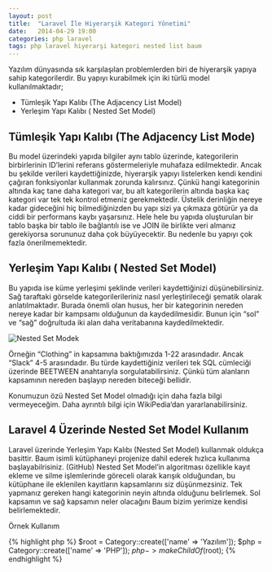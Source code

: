 ```yaml
---
layout: post
title:  "Laravel İle Hiyerarşik Kategori Yönetimi"
date:   2014-04-29 19:00
categories: php laravel
tags: php laravel hiyerarşi kategori nested list baum
---
```


Yazılım dünyasında sık karşılaşılan problemlerden biri de hiyerarşik yapıya sahip kategorilerdir. Bu yapıyı kurabilmek için iki türlü model kullanılmaktadır;

* Tümleşik Yapı Kalıbı (The Adjacency List Model)
* Yerleşim Yapı Kalıbı ( Nested Set Model)

## Tümleşik Yapı Kalıbı (The Adjacency List Mode)

Bu model üzerindeki yapıda bilgiler aynı tablo üzerinde, kategorilerin birbirlerinin ID’lerini referans göstermeleriyle muhafaza edilmektedir. Ancak bu şekilde verileri kaydettiğinizde, hiyerarşik yapıyı listelerken kendi kendini çağıran fonksiyonlar kullanmak zorunda kalırsınız. Çünkü hangi kategorinin altında kaç tane daha kategori var, bu alt kategorilerin altında başka kaç kategori var tek tek kontrol etmeniz gerekmektedir. Üstelik derinliğin nereye kadar gideceğini hiç bilmediğinizden bu yapı sizi ya çıkmaza götürür ya da ciddi bir performans kaybı yaşarsınız. Hele hele bu yapıda oluşturulan bir tablo başka bir tablo ile bağlantılı ise ve JOIN ile birlikte veri almanız gerekiyorsa sorununuz daha çok büyüyecektir. Bu nedenle bu yapıyı çok fazla önerilmemektedir.

## Yerleşim Yapı Kalıbı ( Nested Set Model)

Bu yapıda ise küme yerleşimi şeklinde verileri kaydettiğinizi düşünebilirsiniz. Sağ taraftaki görselde kategorilerileriniz nasıl yerleştirileceği şematik olarak anlatılmaktadır. Burada önemli olan husus, her bir kategorinin nereden nereye kadar bir kampsamı olduğunun da kaydedilmesidir. Bunun için “sol” ve “sağ” doğrultuda iki alan daha veritabanına kaydedilmektedir.

![Nested Set Modek](http://upload.wikimedia.org/wikipedia/commons/thumb/4/41/NestedSetModel.svg/400px-NestedSetModel.svg.png)

Örneğin “Clothing” in kapsamına baktığımızda 1-22 arasındadır. Ancak “Slack” 4-5 arasındadır. Bu türde kaydettiğiniz verileri tek SQL cümleciği üzerinde BEETWEEN anahtarıyla sorgulatabilirsiniz. Çünkü tüm alanların kapsamının nereden başlayıp nereden biteceği bellidir.

Konumuzun özü Nested Set Model olmadığı için daha fazla bilgi vermeyeceğim. Daha ayrıntılı bilgi için WikiPedia‘dan yararlanabilirsiniz.

## Laravel 4 Üzerinde Nested Set Model Kullanım

Laravel üzerinde Yerleşim Yapı Kalıbı (Nested Set Model) kullanmak oldukça basittir. Baum isimli kütüphaneyi projenize dahil ederek hızlıca kullanıma başlayabilrisiniz. (GitHub) Nested Set Model’in algoritması özellikle kayıt ekleme ve silme işlemlerinde göreceli olarak karışık olduğundan, bu kütüphane ile eklenilen kayıtların kapsamlarını siz düşünmezsiniz. Tek yapmanız gereken hangi kategorinin neyin altında olduğunu belirlemek. Sol kapsamın ve sağ kapsamın neler olacağını Baum bizim yerimize kendisi belirlemektedir.

Örnek Kullanım

{% highlight php %}
$root = Category::create(['name' => 'Yazılım']); 
$php = Category::create(['name' => 'PHP']); 
$php->makeChildOf($root);
{% endhighlight %}


